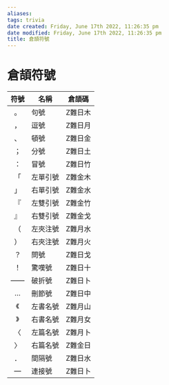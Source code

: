 ```yaml
---
aliases: 
tags: trivia 
date created: Friday, June 17th 2022, 11:26:35 pm
date modified: Friday, June 17th 2022, 11:26:35 pm
title: 倉頡符號
---
```


# 倉頡符號

| 符號 | 名稱     | 倉頡碼  |
| :-----: | -------- | ------- |
| 。       | 句號     | Z難日木 |
| ，       | 逗號     | Z難日月 |
| 、       | 頓號     | Z難日金 |
| ；       | 分號     | Z難日土 |
| ：       | 冒號     | Z難日竹 |
| 「       | 左單引號 | Z難金木 |
| 」       | 右單引號 | Z難金水 |
| 『       | 左雙引號 | Z難金竹 |
| 』       | 右雙引號 | Z難金戈 |
| （       | 左夾注號 | Z難月水 |
| ）       | 右夾注號 | Z難月火 |
| ？       | 問號     | Z難日戈 |
| ！       | 驚嘆號   | Z難日十 |
| ——       | 破折號   | Z難日卜 |
| …        | 刪節號   | Z難日中 |
| 《       | 左書名號 | Z難月山 |
| 》       | 右書名號 | Z難月女 |
| 〈       | 左篇名號 | Z難月卜 |
| 〉       | 右篇名號 | Z難金日 |
| ．       | 間隔號   | Z難日水 |
| —        | 連接號   | Z難日卜 |

